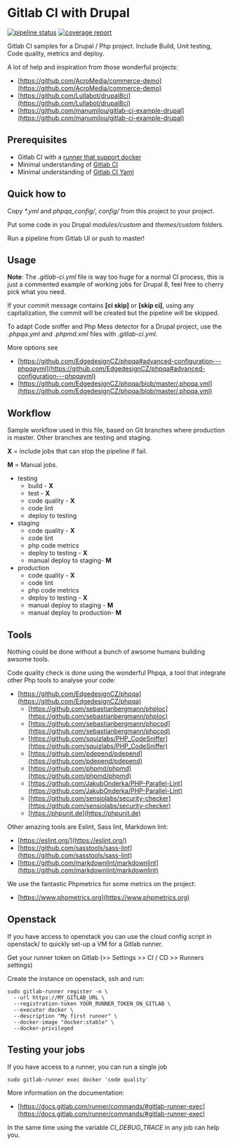 # Gitlab CI with Drupal

[![pipeline status](https://gitlab.com/mog33/gitlab-ci-drupal/badges/master/pipeline.svg)](https://gitlab.com/mog33/gitlab-ci-drupal/commits/master) [![coverage report](https://gitlab.com/mog33/gitlab-ci-drupal/badges/testing/coverage.svg)](https://gitlab.com/mog33/gitlab-ci-drupal/commits/testing)

Gitlab CI samples for a Drupal / Php project. Include Build, Unit testing, Code
quality, metrics and deploy.

A lot of help and inspiration from those wonderful projects:

- [https://github.com/AcroMedia/commerce-demo](https://github.com/AcroMedia/commerce-demo)
- [https://github.com/Lullabot/drupal8ci](https://github.com/Lullabot/drupal8ci)
- [https://github.com/manumilou/gitlab-ci-example-drupal](https://github.com/manumilou/gitlab-ci-example-drupal)

## Prerequisites

- Gitlab CI with a [runner that support docker](https://docs.gitlab.com/runner/)
- Minimal understanding of [Gitlab CI](https://about.gitlab.com/features/gitlab-ci-cd/)
- Minimal understanding of [Gitlab CI Yaml](https://docs.gitlab.com/ee/ci/yaml)

## Quick how to

Copy _*.yml_ and _phpqa_config/_, _config/_ from this project to your project.

Put some code in you Drupal _modules/custom_ and _themes/custom_ folders.

Run a pipeline from Gitlab UI or push to master!

## Usage

**Note**: The _.gitlab-ci.yml_ file is way too huge for a normal CI process,
this is just a commented example of working jobs for Drupal 8, feel free to
cherry pick what you need.

If your commit message contains **[ci skip]** or **[skip ci]**, using any
capitalization, the commit will be created but the pipeline will be skipped.

To adapt Code sniffer and Php Mess detector for a Drupal project, use the
_.phpqa.yml_ and _.phpmd.xml_ files with _.gitlab-ci.yml_.

More options see

- [https://github.com/EdgedesignCZ/phpqa#advanced-configuration---phpqayml](https://github.com/EdgedesignCZ/phpqa#advanced-configuration---phpqayml)
- [https://github.com/EdgedesignCZ/phpqa/blob/master/.phpqa.yml](https://github.com/EdgedesignCZ/phpqa/blob/master/.phpqa.yml)

## Workflow

Sample workflow used in this file, based on Git branches where production is
master. Other branches are testing and staging.

  **X** = include jobs that can stop the pipeline if fail.

  **M** = Manual jobs.

- testing
  - build - **X**
  - test - **X**
  - code quality - **X**
  - code lint
  - deploy to testing
- staging
  - code quality - **X**
  - code lint
  - php code metrics
  - deploy to testing - **X**
  - manual deploy to staging- **M**
- production
  - code quality - **X**
  - code lint
  - php code metrics
  - deploy to testing - **X**
  - manual deploy to staging - **M**
  - manual deploy to production- **M**

## Tools

Nothing could be done without a bunch of awsome humans building awsome tools.

Code quality check is done using the wonderful Phpqa, a tool that integrate
other Php tools to analyse your code:

- [https://github.com/EdgedesignCZ/phpqa](https://github.com/EdgedesignCZ/phpqa)
  - [https://github.com/sebastianbergmann/phploc](https://github.com/sebastianbergmann/phploc)
  - [https://github.com/sebastianbergmann/phpcpd](https://github.com/sebastianbergmann/phpcpd)
  - [https://github.com/squizlabs/PHP_CodeSniffer](https://github.com/squizlabs/PHP_CodeSniffer)
  - [https://github.com/pdepend/pdepend](https://github.com/pdepend/pdepend)
  - [https://github.com/phpmd/phpmd](https://github.com/phpmd/phpmd)
  - [https://github.com/JakubOnderka/PHP-Parallel-Lint](https://github.com/JakubOnderka/PHP-Parallel-Lint)
  - [https://github.com/sensiolabs/security-checker](https://github.com/sensiolabs/security-checker)
  - [https://phpunit.de](https://phpunit.de)

Other amazing tools are Eslint, Sass lint, Markdown lint:

- [https://eslint.org/](https://eslint.org/)
- [https://github.com/sasstools/sass-lint](https://github.com/sasstools/sass-lint)
- [https://github.com/markdownlint/markdownlint](https://github.com/markdownlint/markdownlint)

We use the fantastic Phpmetrics for some metrics on the project:

- [https://www.phpmetrics.org](https://www.phpmetrics.org)

## Openstack

If you have access to openstack you can use the cloud config script in openstack/ to quickly set-up a VM for a Gitlab runner.

Get your runner token on Gitlab (>> Settings >> CI / CD >> Runners settings)

Create the instance on openstack, ssh and run:

```shell
sudo gitlab-runner register -n \
  --url https://MY_GITLAB_URL \
  --registration-token YOUR_RUNNER_TOKEN_ON_GITLAB \
  --executor docker \
  --description "My first runner" \
  --docker-image "docker:stable" \
  --docker-privileged
```

## Testing your jobs

If you have access to a runner, you can run a single job

```shell
sudo gitlab-runner exec docker 'code quality'
```

More information on the documentation:

- [https://docs.gitlab.com/runner/commands/#gitlab-runner-exec](https://docs.gitlab.com/runner/commands/#gitlab-runner-exec)

In the same time using the variable _CI_DEBUG_TRACE_ in any job can help you.
